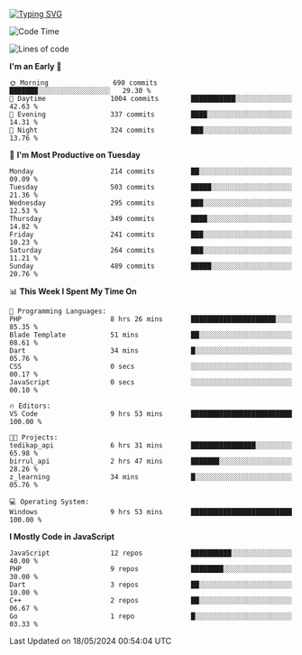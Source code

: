 [![Typing SVG](https://readme-typing-svg.demolab.com?font=Fira+Code&pause=1000&color=F7F7F7&random=false&width=435&lines=Hi+%F0%9F%91%8B%2C+I'm+Rafiu+Sidqi;Junior+Backend+Developer)](https://git.io/typing-svg)
<!--START_SECTION:waka-->
![Code Time](http://img.shields.io/badge/Code%20Time-211%20hrs%2059%20mins-blue)

![Lines of code](https://img.shields.io/badge/From%20Hello%20World%20I%27ve%20Written-1.0%20million%20lines%20of%20code-blue)

**I'm an Early 🐤** 

```text
🌞 Morning                690 commits         ███████░░░░░░░░░░░░░░░░░░   29.30 % 
🌆 Daytime                1004 commits        ███████████░░░░░░░░░░░░░░   42.63 % 
🌃 Evening                337 commits         ████░░░░░░░░░░░░░░░░░░░░░   14.31 % 
🌙 Night                  324 commits         ███░░░░░░░░░░░░░░░░░░░░░░   13.76 % 
```
📅 **I'm Most Productive on Tuesday** 

```text
Monday                   214 commits         ██░░░░░░░░░░░░░░░░░░░░░░░   09.09 % 
Tuesday                  503 commits         █████░░░░░░░░░░░░░░░░░░░░   21.36 % 
Wednesday                295 commits         ███░░░░░░░░░░░░░░░░░░░░░░   12.53 % 
Thursday                 349 commits         ████░░░░░░░░░░░░░░░░░░░░░   14.82 % 
Friday                   241 commits         ███░░░░░░░░░░░░░░░░░░░░░░   10.23 % 
Saturday                 264 commits         ███░░░░░░░░░░░░░░░░░░░░░░   11.21 % 
Sunday                   489 commits         █████░░░░░░░░░░░░░░░░░░░░   20.76 % 
```


📊 **This Week I Spent My Time On** 

```text
💬 Programming Languages: 
PHP                      8 hrs 26 mins       █████████████████████░░░░   85.35 % 
Blade Template           51 mins             ██░░░░░░░░░░░░░░░░░░░░░░░   08.61 % 
Dart                     34 mins             █░░░░░░░░░░░░░░░░░░░░░░░░   05.76 % 
CSS                      0 secs              ░░░░░░░░░░░░░░░░░░░░░░░░░   00.17 % 
JavaScript               0 secs              ░░░░░░░░░░░░░░░░░░░░░░░░░   00.10 % 

🔥 Editors: 
VS Code                  9 hrs 53 mins       █████████████████████████   100.00 % 

🐱‍💻 Projects: 
tedikap_api              6 hrs 31 mins       ████████████████░░░░░░░░░   65.98 % 
birrul_api               2 hrs 47 mins       ███████░░░░░░░░░░░░░░░░░░   28.26 % 
z_learning               34 mins             █░░░░░░░░░░░░░░░░░░░░░░░░   05.76 % 

💻 Operating System: 
Windows                  9 hrs 53 mins       █████████████████████████   100.00 % 
```

**I Mostly Code in JavaScript** 

```text
JavaScript               12 repos            ██████████░░░░░░░░░░░░░░░   40.00 % 
PHP                      9 repos             ████████░░░░░░░░░░░░░░░░░   30.00 % 
Dart                     3 repos             ██░░░░░░░░░░░░░░░░░░░░░░░   10.00 % 
C++                      2 repos             ██░░░░░░░░░░░░░░░░░░░░░░░   06.67 % 
Go                       1 repo              █░░░░░░░░░░░░░░░░░░░░░░░░   03.33 % 
```




 Last Updated on 18/05/2024 00:54:04 UTC
<!--END_SECTION:waka-->
